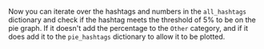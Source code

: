 Now you can iterate over the hashtags and numbers in the `all_hashtags` dictionary and check if the hashtag meets the threshold of 5% to be on the pie graph. If it doesn't add the percentage to the `Other` category, and if it does add it to the `pie_hashtags` dictionary to allow it to be plotted. 